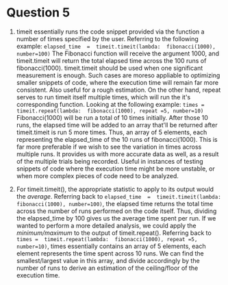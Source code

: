 ﻿# Question 5
1. timeit essentially runs the code snippet provided via the function a number of times specified by the user. Referring to the following example:
`elapsed_time  =  timeit.timeit(lambda:  fibonacci(1000), number=100)`
The Fibonacci function will receive the argument 1000, and timeit.timeit will return the total elapsed time across the 100 runs of fibonacci(1000). timeit.timeit should be used when one significant measurement is enough. Such cases are moreso appliable to optimizing smaller snippets of code, where the execution time will remain far more consistent. Also useful for a rough estimation.
On the other hand, repeat serves to run timeit itself multiple times, which will run the it's corresponding function. Looking at the following example:
`times =  timeit.repeat(lambda:  fibonacci(1000), repeat =5, number=10)`
Fibonacci(1000) will be run a total of 10 times initially. After those 10 runs, the elapsed time will be added to an array that'll be returned after timeit.timeit is run 5 more times. Thus, an array of 5 elements, each representing the elapsed_time of the 10 runs of fibonacci(1000). This is far more preferable if we wish to see the variation in times across multiple runs. It provides us with more accurate data as well, as a result of the multiple trials being recorded. Useful in instances of testing snippets of code where the execution time might be more unstable, or when more complex pieces of code need to be analyzed.

2. For timeit.timeit(), the appropriate statistic to apply to its output would the _average_. Referring back to `elapsed_time  =  timeit.timeit(lambda:  fibonacci(1000), number=100)`, the elapsed time returns the total time across the number of runs performed on the code itself. Thus, dividing the elapsed_time by 100 gives us the average time spent per run. If we wanted to perform a more detailed analysis, we could apply the _minimum/maximum_ to the output of timeit.repeat(). Referring back to `times =  timeit.repeat(lambda:  fibonacci(1000), repeat =5, number=10)`, times essentially contains an array of 5 elements, each element represents the time spent across 10 runs. We can find the smallest/largest value in this array, and divide accordingly by the number of runs to derive an estimation of the ceiling/floor of the execution time. 
